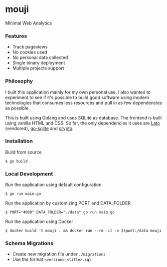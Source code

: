 # mouji


Minimal Web Analytics


### Features
* Track pageviews
* No cookies used
* No personal data collected
* Single binary deployment
* Multiple projects support


### Philosophy
I built this application mainly for my own personal use. I also wanted to experiment to see if it's possible to build good software using modern technologies that consumes less resources and pull in as few dependencies as possible.

This is built using Golang and uses SQLite as database. The frontend is built using vanilla HTML and CSS. So far, the only dependencies it uses are [Lato](https://www.latofonts.com) (vendored), [go-sqlite](https://www.github.com/mattn/go-sqlite3) and [crypto](https://pkg.go.dev/golang.org/x/crypto).


### Installation
Build from source
```shell
$ go build
```


### Local Development
Run the application using default configuration
```shell
$ go run main.go
```

Run the application by customizing PORT and DATA_FOLDER
```shell
$ PORT="4000" DATA_FOLDER="./data" go run main.go
```

Run the application using Docker
```shell
$ docker build -t mouji . && docker run --rm -it -v $(pwd):/data mouji
```


### Schema Migrations
* Create new migration file under `./migrations`
* Use the format `<version>_<title>.sql`
